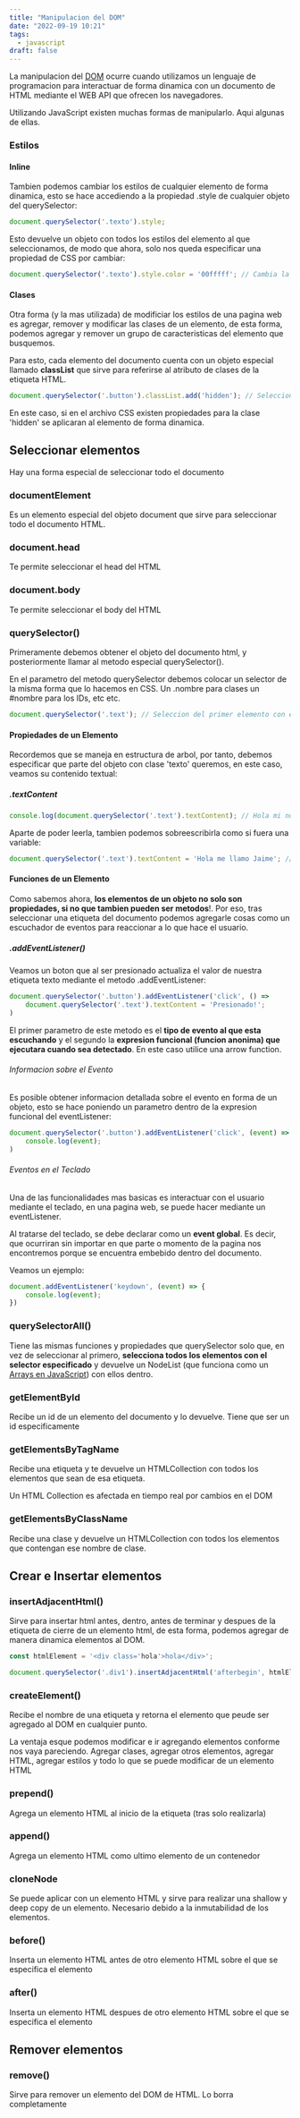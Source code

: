 ```yaml
---
title: "Manipulacion del DOM"
date: "2022-09-19 10:21"
tags: 
  - javascript
draft: false
---
```

La manipulacion del [DOM](notes/DOM.md) ocurre cuando utilizamos un lenguaje de programacion para interactuar de forma dinamica con un documento de HTML mediante el WEB API que ofrecen los navegadores.

Utilizando JavaScript existen muchas formas de manipularlo. Aqui algunas de ellas.


### Estilos
#### Inline
Tambien podemos cambiar los estilos de cualquier elemento de forma dinamica, esto se hace accediendo a la propiedad .style de cualquier objeto del querySelector:

```JavaScript
document.querySelector('.texto').style;
```

Esto devuelve un objeto con todos los estilos del elemento al que seleccionamos, de modo que ahora, solo nos queda especificar una propiedad de CSS por cambiar:

```JavaScript
document.querySelector('.texto').style.color = '00fffff'; // Cambia la letra a color amarillo
```

#### Clases
Otra forma (y la mas utilizada) de modificiar los estilos de una pagina web es agregar, remover y modificar las clases de un elemento, de esta forma, podemos agregar y remover un grupo de caracteristicas del elemento que busquemos. 

Para esto, cada elemento del documento cuenta con un objeto especial llamado **classList** que sirve para referirse al atributo de clases de la etiqueta HTML.

```JavaScript
document.querySelector('.button').classList.add('hidden'); // Selecciona el elemento con la clase 'boton', selecciona su lista de clases y agrega la clase 'hidden'
```

En este caso, si en el archivo CSS existen propiedades para la clase 'hidden' se aplicaran al elemento de forma dinamica.


## Seleccionar elementos
Hay una forma especial de seleccionar todo el documento
### documentElement
Es un elemento especial del objeto document que sirve para seleccionar todo el documento HTML.

### document.head
Te permite seleccionar el head del HTML
### document.body
Te permite seleccionar el body del HTML

### querySelector()
Primeramente debemos obtener el objeto del documento html, y posteriormente llamar al metodo especial querySelector().

En el parametro del metodo querySelector debemos colocar un selector de la misma forma que lo hacemos en CSS. Un .nombre para clases un \#nombre para los IDs, etc etc.


```JavaScript
document.querySelector('.text'); // Seleccion del primer elemento con el nombre de clase 'text', por ejemplo, <p class='text'>Hola mi nombre es Jaime Ayala</p>
```

#### Propiedades de un Elemento
Recordemos que se maneja en estructura de arbol, por tanto, debemos especificar que parte del objeto con clase 'texto' queremos, en este caso, veamos su contenido textual:

##### .textContent
```JavaScript
console.log(document.querySelector('.text').textContent); // Hola mi nombre es Jaime Ayala
```

Aparte de poder leerla, tambien podemos sobreescribirla como si fuera una variable:

```JavaScript
document.querySelector('.text').textContent = 'Hola me llamo Jaime'; // Actualizacion del elemento con la clase 'text'
```

#### Funciones de un Elemento

Como sabemos ahora, **los elementos de un objeto no solo son propiedades, si no que tambien pueden ser metodos**!. Por eso, tras seleccionar una etiqueta del documento podemos agregarle cosas como un escuchador de eventos para reaccionar a lo que hace el usuario.

##### .addEventListener()
Veamos un boton que al ser presionado actualiza el valor de nuestra etiqueta texto mediante el metodo .addEventListener:

```JavaScript
document.querySelector('.button').addEventListener('click', () =>
	document.querySelector('.text').textContent = 'Presionado!';
)
```

El primer parametro de este metodo es el **tipo de evento al que esta escuchando** y el segundo la **expresion funcional (funcion anonima) que ejecutara cuando sea detectado**. En este caso utilice una arrow function.
###### Informacion sobre el Evento
Es posible obtener informacion detallada sobre el evento en forma de un objeto, esto se hace poniendo un parametro dentro de la expresion funcional del eventListener:

```JavaScript
document.querySelector('.button').addEventListener('click', (event) =>
	console.log(event);
)
```
###### Eventos en el Teclado
Una de las funcionalidades mas basicas es interactuar con el usuario mediante el teclado, en una pagina web, se puede hacer mediante un eventListener.

Al tratarse del teclado, se debe declarar como un **event global**. Es decir, que ocurriran sin importar en que parte o momento de la pagina nos encontremos porque se encuentra embebido dentro del documento.

Veamos un ejemplo:

```JavaScript
document.addEventListener('keydown', (event) => {
	console.log(event);
})
```

### querySelectorAll()
Tiene las mismas funciones y propiedades que querySelector solo que, en vez de seleccionar al primero, **selecciona todos los elementos con el selector especificado** y devuelve un NodeList (que funciona como un [Arrays en JavaScript](notes/Arrays%20en%20JavaScript.md)) con ellos dentro.



### getElementById
Recibe un id de un elemento del documento y lo devuelve. Tiene que ser un id especificamente
### getElementsByTagName
Recibe una etiqueta y te devuelve un HTMLCollection con todos los elementos que sean de esa etiqueta.

Un HTML Collection es afectada en tiempo real por cambios en el DOM

### getElementsByClassName
Recibe una clase y devuelve un HTMLCollection con todos los elementos que contengan ese nombre de clase.

## Crear e Insertar elementos
### insertAdjacentHtml()
Sirve para insertar html antes, dentro, antes de terminar y despues de la etiqueta de cierre de un elemento html, de esta forma, podemos agregar de manera dinamica elementos al DOM.

```JavaScript
const htmlElement = '<div class='hola'>hola</div>';

document.querySelector('.div1').insertAdjacentHtml('afterbegin', htmlElement);
```

### createElement()
Recibe el nombre de una etiqueta y retorna el elemento que peude ser agregado al DOM en cualquier punto.

La ventaja esque podemos modificar e ir agregando elementos conforme nos vaya pareciendo. Agregar clases, agregar otros elementos, agregar HTML, agregar estilos y todo lo que se puede modificar de un elemento HTML

### prepend()
Agrega un elemento HTML al inicio de la etiqueta (tras solo realizarla)

### append()
Agrega un elemento HTML como ultimo elemento de un contenedor

### cloneNode
Se puede aplicar con un elemento HTML y sirve para realizar una shallow y deep copy de un elemento. Necesario debido a la inmutabilidad de los elementos.

### before()
Inserta un elemento HTML antes de otro elemento HTML sobre el que se especifica el elemento

### after()
Inserta un elemento HTML despues de otro elemento HTML sobre el que se especifica el elemento

## Remover elementos
### remove()
Sirve para remover un elemento del DOM de HTML. Lo borra completamente